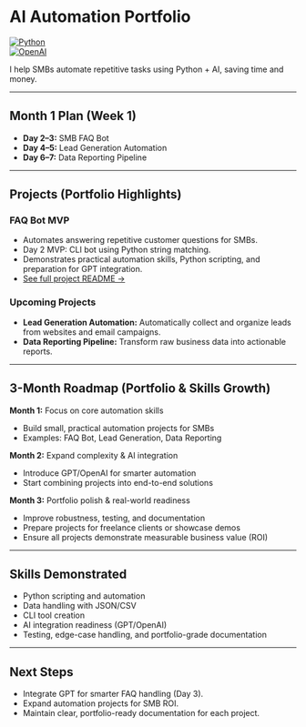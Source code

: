 # AI Automation Portfolio

[![Python](https://img.shields.io/badge/Python-3.12-blue)](https://www.python.org/)  
[![OpenAI](https://img.shields.io/badge/OpenAI-GPT-lightgrey)](https://openai.com/)

I help SMBs automate repetitive tasks using Python + AI, saving time and money.

---

## Month 1 Plan (Week 1)

- **Day 2–3:** SMB FAQ Bot  
- **Day 4–5:** Lead Generation Automation  
- **Day 6–7:** Data Reporting Pipeline  

---

## Projects (Portfolio Highlights)

### **FAQ Bot MVP**
- Automates answering repetitive customer questions for SMBs.  
- Day 2 MVP: CLI bot using Python string matching.  
- Demonstrates practical automation skills, Python scripting, and preparation for GPT integration.  
- [See full project README →](projects/faq_bot/README.md)

### **Upcoming Projects**
- **Lead Generation Automation:** Automatically collect and organize leads from websites and email campaigns.  
- **Data Reporting Pipeline:** Transform raw business data into actionable reports.

---

## 3-Month Roadmap (Portfolio & Skills Growth)

**Month 1:** Focus on core automation skills  
- Build small, practical automation projects for SMBs  
- Examples: FAQ Bot, Lead Generation, Data Reporting  

**Month 2:** Expand complexity & AI integration  
- Introduce GPT/OpenAI for smarter automation  
- Start combining projects into end-to-end solutions  

**Month 3:** Portfolio polish & real-world readiness  
- Improve robustness, testing, and documentation  
- Prepare projects for freelance clients or showcase demos  
- Ensure all projects demonstrate measurable business value (ROI)  

---

## Skills Demonstrated
- Python scripting and automation  
- Data handling with JSON/CSV  
- CLI tool creation  
- AI integration readiness (GPT/OpenAI)  
- Testing, edge-case handling, and portfolio-grade documentation

---

## Next Steps
- Integrate GPT for smarter FAQ handling (Day 3).  
- Expand automation projects for SMB ROI.  
- Maintain clear, portfolio-ready documentation for each project.
